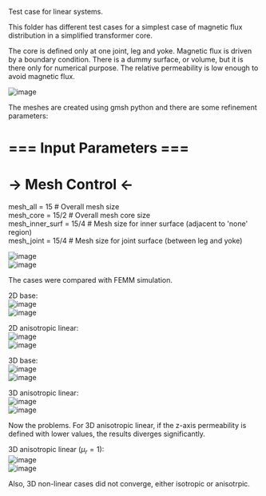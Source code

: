 Test case for linear systems.  
  
This folder has different test cases for a simplest case of magnetic flux distribution in a simplified transformer core.  
  
The core is defined only at one joint, leg and yoke. Magnetic flux is driven by a boundary condition. There is a dummy surface, or volume, but it is there only for numerical purpose. The relative permeability is low enough to avoid magnetic flux.  

![image](Figures/mesh_bodies.png)
  
The meshes are created using gmsh python and there are some refinement parameters:   
  
# === Input Parameters ===  
# -> Mesh Control <-  
  
mesh_all = 15            # Overall mesh size  
mesh_core = 15/2         # Overall mesh core size  
mesh_inner_surf = 15/4   # Mesh size for inner surface (adjacent to 'none' region)  
mesh_joint = 15/4        # Mesh size for joint surface (between leg and yoke)  
  
![image](Figures/mesh_inner.png)  
![image](Figures/mesh_joint.png)  
  
The cases were compared with FEMM simulation.
  
2D base:  
![image](Figures/case_2d.png)   
![image](Figures/femm.png)   
  
2D anisotropic linear:  
![image](Figures/case_2d_aniso.png)   
![image](Figures/femm_aniso.png)   
  
3D base:  
![image](Figures/case_3d.png)   
![image](Figures/case_3d_lines.png)  
   
3D anisotropic linear:  
![image](Figures/case_3d_aniso.png)   
![image](Figures/case_3d_aniso_lines.png)  

Now the problems. For 3D anisotropic linear, if the z-axis permeability is defined with lower values, 
the results diverges significantly.  
  
3D anisotropic linear ($\mu_r=1$):  
![image](Figures/case_3d_aniso_urz1.png)   
![image](Figures/case_3d_aniso_urz1_lines.png)  

Also, 3D non-linear cases did not converge, either isotropic or anisotrpic.



  
  




